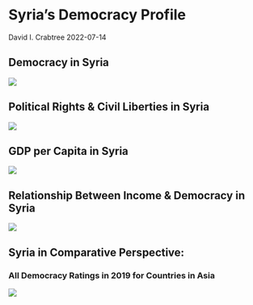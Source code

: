 Syria’s Democracy Profile
================
David I. Crabtree
2022-07-14

## Democracy in Syria

![](C:\Users\David\Desktop\PROGRA~1\FILESA~1\CFSS\hw06\reports\SYRIA_~1/figure-gfm/Demscore-1.png)<!-- -->

## Political Rights & Civil Liberties in Syria

![](C:\Users\David\Desktop\PROGRA~1\FILESA~1\CFSS\hw06\reports\SYRIA_~1/figure-gfm/Political%20Rights%20&%20Civil%20Libs-1.png)<!-- -->

## GDP per Capita in Syria

![](C:\Users\David\Desktop\PROGRA~1\FILESA~1\CFSS\hw06\reports\SYRIA_~1/figure-gfm/GDP%20per%20Capita-1.png)<!-- -->

## Relationship Between Income & Democracy in Syria

![](C:\Users\David\Desktop\PROGRA~1\FILESA~1\CFSS\hw06\reports\SYRIA_~1/figure-gfm/Income%20&%20Dem-1.png)<!-- -->

## Syria in Comparative Perspective:

### All Democracy Ratings in 2019 for Countries in Asia

![](C:\Users\David\Desktop\PROGRA~1\FILESA~1\CFSS\hw06\reports\SYRIA_~1/figure-gfm/Democracy%20in%20Comparative%20Perspective-1.png)<!-- -->
